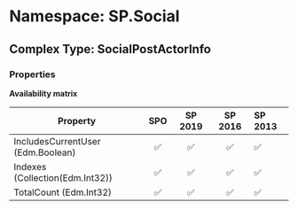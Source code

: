 # Namespace: SP.Social

## Complex Type: SocialPostActorInfo

### Properties

**Availability matrix**

Property | SPO | SP 2019 | SP 2016 | SP 2013
----------|:---:|:-------:|:-------:|:-------
IncludesCurrentUser (Edm.Boolean) | ✅ | ✅ | ✅ | ✅
Indexes (Collection(Edm.Int32)) | ✅ | ✅ | ✅ | ✅
TotalCount (Edm.Int32) | ✅ | ✅ | ✅ | ✅
